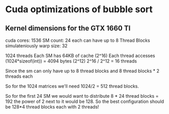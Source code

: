 # Cuda optimizations of bubble sort

## Kernel dimensions for the GTX 1660 TI
cuda cores: 1536
SM count: 24 each can have up to 8 Thread Blocks simulateniously
warp size: 32

1024 threads
Each SM has 64KB of cache (2^16)
Each thread accesses (1024*sizeof(int)) = 4094 bytes (2^12)
2^16 / 2^12 = 16 threads

Since the sm can only have up to 8 thread blocks and 
8 thread blocks * 2 threads each

So for the 1024 matrices we'll need 1024/2 = 512 thread blocks.

So for the first 24 SM we would want to distribute 8 * 24 thread blocks = 192
the power of 2 next to it would be 128.
So the best configuration should be 128*4 thread blocks each with 2 threads!  